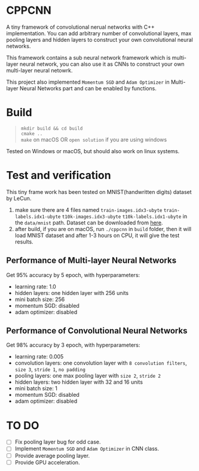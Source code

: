 # CPPCNN
A tiny framework of convolutional nerual networks with C++ implementation. You can add arbitrary number of convolutional layers, max pooling layers and hidden layers to construct your own convolutional neural networks.

This framework contains a sub neural network framework which is multi-layer neural network, you can also use it as CNNs to construct your own multi-layer neural netowrk.

This project also implemented `Momentum SGD` and `Adam Optimizer` in Multi-layer Neural Networks part and can be enabled by functions.

# Build
> `mkdir build && cd build`\
> `cmake ..`\
> `make` on macOS OR `open solution` if you are using windows

Tested on Windows or macOS, but should also work on linux systems.

# Test and verification
This tiny frame work has been tested on MNIST(handwritten digits) dataset by LeCun.
1. make sure there are 4 files named `train-images.idx3-ubyte` `train-labels.idx1-ubyte` `t10k-images.idx3-ubyte` `t10k-labels.idx1-ubyte` in the `data/mnist` path. Dataset can be downloaded from [here](http://yann.lecun.com/exdb/mnist/).
2. after build, if you are on macOS, run `./cppcnn` in `build` folder, then it will load MNIST dataset and after 1-3 hours on CPU, it will give the test results.

## Performance of Multi-layer Neural Networks
Get 95% accuracy by 5 epoch, with hyperparameters:
- learning rate: 1.0
- hidden layers: one hidden layer with 256 units
- mini batch size: 256
- momentum SGD: disabled
- adam optimizer: disabled

## Performance of Convolutional Neural Networks
Get 98% accuracy by 3 epoch, with hyperparameters:
- learning rate: 0.005
- convolution layers: one convolution layer with `8 convolution filters`, `size 3`, `stride 1`, `no padding`
- pooling layers: one max pooling layer with `size 2`, `stride 2`
- hidden layers: two hidden layer with 32 and 16 units
- mini batch size: 1
- momentum SGD: disabled
- adam optimizer: disabled

# TO DO
- [ ] Fix pooling layer bug for odd case.
- [ ] Implement `Momentum SGD` and `Adam Optimizer` in CNN class.
- [ ] Provide average pooling layer.
- [ ] Provide GPU acceleration.
